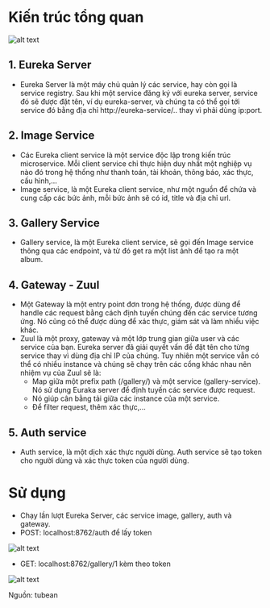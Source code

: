 # Kiến trúc tổng quan
![alt text](https://res.cloudinary.com/deop9ytsv/image/upload/v1545143589/1_Z8HUa8vdvIrF68crSJOPTQ.png)

## 1. Eureka Server
- Eureka Server là một máy chủ quản lý các service, hay còn gọi là service registry. Sau khi một service đăng ký với eureka server, service đó sẽ được đặt tên, ví dụ eureka-server, và chúng ta có thể gọi tới service đó bằng địa chỉ http://eureka-service/.. thay vì phải dùng ip:port.

## 2. Image Service
- Các Eureka client service là một service độc lập trong kiến trúc microservice. Mỗi client service chỉ thực hiện duy nhất một nghiệp vụ nào đó trong hệ thống như thanh toán, tài khoản, thông báo, xác thực, cấu hình,… 
- Image service, là một Eureka client service, như một nguồn để chứa và cung cấp các bức ảnh, mỗi bức ảnh sẽ có id, title và địa chỉ url.

## 3. Gallery Service
- Gallery service, là một Eureka client service, sẽ gọi đến Image service thông qua các endpoint, và từ đó get ra một list ảnh để tạo ra một album.

## 4. Gateway - Zuul
- Một Gateway là một entry point đơn trong hệ thống, được dùng để handle các request bằng cách định tuyến chúng đến các service tương ứng. Nó cũng có thể được dùng để xác thực, giám sát và làm nhiều việc khác.
- Zuul là một proxy, gateway và một lớp trung gian giữa user và các service của bạn. Eureka server đã giải quyết vấn đề đặt tên cho từng service thay vì dùng địa chỉ IP của chúng. Tuy nhiên một service vẫn có thể có nhiều instance và chúng sẽ chạy trên các cổng khác nhau nên nhiệm vụ của Zuul sẽ là:
  + Map giữa một prefix path (/gallery/) và một service (gallery-service). Nó sử dụng Euraka server để định tuyến các service được request.
  + Nó giúp cân bằng tải giữa các instance của một service.
  + Để filter request, thêm xác thực,…
## 5. Auth service
- Auth service, là một dịch xác thực người dùng. Auth service sẽ tạo token cho người dùng và xác thực token của người dùng. 

# Sử dụng
- Chạy lần lượt Eureka Server, các service image, gallery, auth và gateway.
- POST: localhost:8762/auth để lấy token

![alt text](https://res.cloudinary.com/deop9ytsv/image/upload/v1545237441/msa_jwt_img1.jpg)

- GET: localhost:8762/gallery/1 kèm theo token

![alt text](https://res.cloudinary.com/deop9ytsv/image/upload/v1545237474/Screenshot_2.jpg)

Nguồn: tubean
